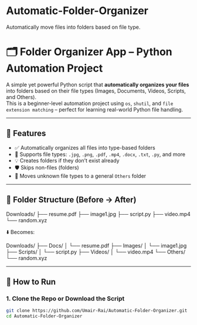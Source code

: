 # Automatic-Folder-Organizer
Automatically move files into folders based on file type.
# 🗂️ Folder Organizer App – Python Automation Project

A simple yet powerful Python script that **automatically organizes your files** into folders based on their file types (Images, Documents, Videos, Scripts, and Others).  
This is a beginner-level automation project using `os`, `shutil`, and `file extension matching` – perfect for learning real-world Python file handling.

---

## 📌 Features

- ✅ Automatically organizes all files into type-based folders
- 📁 Supports file types: `.jpg`, `.png`, `.pdf`, `.mp4`, `.docx`, `.txt`, `.py`, and more
- 💡 Creates folders if they don’t exist already
- 🛡️ Skips non-files (folders)
- 🧼 Moves unknown file types to a general `Others` folder

---

## 📂 Folder Structure (Before → After)
Downloads/
├── resume.pdf
├── image1.jpg
├── script.py
├── video.mp4
└── random.xyz



⬇️ Becomes:

Downloads/
├── Docs/
│ └── resume.pdf
├── Images/
│ └── image1.jpg
├── Scripts/
│ └── script.py
├── Videos/
│ └── video.mp4
└── Others/
└── random.xyz


---

## 🚀 How to Run

### 1. Clone the Repo or Download the Script
```bash
git clone https://github.com/Umair-Rai/Automatic-Folder-Organizer.git
cd Automatic-Folder-Organizer
